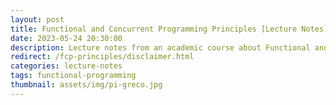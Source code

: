 ```yaml
---
layout: post
title: Functional and Concurrent Programming Principles [Lecture Notes]
date: 2023-05-24 20:30:00
description: Lecture notes from an academic course about Functional and Concurrent Programming Principles. (mdbook on my github)
redirect: /fcp-principles/disclaimer.html
categories: lecture-notes
tags: functional-programming
thumbnail: assets/img/pi-greco.jpg
---
```



